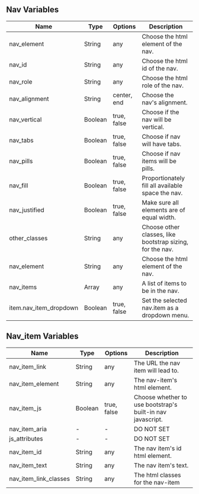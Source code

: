 ## Nav Variables

| Name                   | Type    | Options     | Description                                               |
|------------------------|---------|-------------|-----------------------------------------------------------|
| nav_element            | String  | any         | Choose the html element of the nav.                       |
| nav_id                 | String  | any         | Choose the html id of the nav.                            |
| nav_role               | String  | any         | Choose the html role of the nav.                          |
| nav_alignment          | String  | center, end | Choose the nav's alignment.                               |
| nav_vertical           | Boolean | true, false | Choose if the nav will be vertical.                       |
| nav_tabs               | Boolean | true, false | Choose if nav will have tabs.                             |
| nav_pills              | Boolean | true, false | Choose if nav items will be pills.                        |
| nav_fill               | Boolean | true, false | Proportionately fill all available space the nav.         |
| nav_justified          | Boolean | true, false | Make sure all elements are of equal width.                |
| other_classes          | String  | any         | Choose other classes, like bootstrap sizing, for the nav. |
| nav_element            | String  | any         | Choose the html element of the nav.                       |
| nav_items              | Array   | any         | A list of items to be in the nav.                         |
| item.nav_item_dropdown | Boolean | true, false | Set the selected nav.item as a dropdown menu.             |


## Nav_item Variables

| Name                  | Type    | Options     | Description                                                |
|-----------------------|---------|-------------|------------------------------------------------------------|
| nav_item_link         | String  | any         | The URL the nav item will lead to.                         |
| nav_item_element      | String  | any         | The nav-item's html element.                               |
| nav_item_js           | Boolean | true, false | Choose whether to use bootstrap's built-in nav javascript. |
| nav_item_aria         | -       | -           | DO NOT SET                                                 |
| js_attributes         | -       | -           | DO NOT SET                                                 |
| nav_item_id           | String  | any         | The nav item's id html element.                            |
| nav_item_text         | String  | any         | The nav item's text.                                       |
| nav_item_link_classes | String  | any         | The html classes for the nav-item                          |
